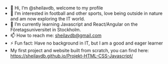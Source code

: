 - 👋 Hi, I’m @sheilavdb, welcome to my profile
- 👀 I’m interested in football and other sports, love being outside in nature and am now exploring the IT world.
- 🌱 I’m currently learning Javascript and React/Angular on the Företagsuniversitet in Stockholm.
- 📫 How to reach me: sheilavdb@gmail.com
- ⚡ Fun fact: Have no background in IT, but I am a good and eager learner
- My first project and website built from scratch, you can find here: https://sheilavdb.github.io/Projekt-HTML-CSS-Javascript/
<!---
sheilavdb/sheilavdb is a ✨ special ✨ repository because its `README.md` (this file) appears on your GitHub profile.
You can click the Preview link to take a look at your changes.
--->
